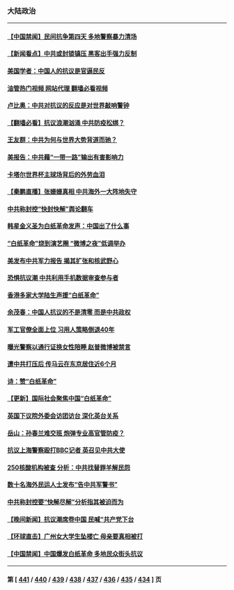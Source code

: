 ### 大陆政治
---
#### [【中国禁闻】民间抗争第四天 多地警察暴力清场](../../pages/ncid277/n13875623.md?11301645) 
#### [【新闻看点】中共或封锁镇压 黑客出手强力反制](../../pages/ncid277/n13875658.md?11301645) 
#### [美国学者：中国人的抗议是官逼民反](../../pages/ncid277/n13875852.md?11301645) 
#### [油管热门视频 网站代理 翻墙必看视频](http://138.2.39.72:81/youtube.html?epic-marker?11301645)
#### [卢比奥：中共对抗议的反应是对世界敲响警钟](../../pages/ncid277/n13875828.md?11301645) 
#### [【翻墙必看】抗议浪潮汹涌 中共防疫松绑？](../../pages/ncid277/n13875800.md?11301645) 
#### [王友群：中共为何与世界大势背道而驰？](../../pages/ncid277/n13875638.md?11301645) 
#### [美报告：中共藉“一带一路”输出有害影响力](../../pages/ncid277/n13875278.md?11301645) 
#### [卡塔尔世界杯主球场背后的外劳血泪](../../pages/ncid277/n13875681.md?11301645) 
#### [【秦鹏直播】张姗姗真相 中共海外一大阵地失守](../../pages/ncid277/n13875626.md?11301645) 
#### [中共称封控“快封快解”舆论翻车](../../pages/ncid277/n13875668.md?11301645) 
#### [韩星金义圣为白纸革命发声：中国出了什么事](../../pages/ncid277/n13875645.md?11301645) 
#### [“白纸革命”烧到演艺圈 “微博之夜”低调举办](../../pages/ncid277/n13875558.md?11301645) 
#### [美发布中共军力报告 揭其扩张和核武野心](../../pages/ncid277/n13875585.md?11301645) 
#### [恐惧抗议潮 中共利用手机数据审查参与者](../../pages/ncid277/n13875552.md?11301645) 
#### [香港多家大学陆生声援“白纸革命”](../../pages/ncid277/n13875553.md?11301645) 
#### [余茂春：中国人抗议的不是清零 而是中共政权](../../pages/ncid277/n13875591.md?11301645) 
#### [军工官僚全面上位 习用人策略倒退40年](../../pages/ncid277/n13875068.md?11301645) 
#### [曝光警察以通行证换女性陪睡 赵普微博被禁言](../../pages/ncid277/n13875549.md?11301645) 
#### [遭中共打压后 传马云在东京居住近6个月](../../pages/ncid277/n13875526.md?11301645) 
#### [诗：赞“白纸革命”](../../pages/ncid277/n13875530.md?11301645) 
#### [【更新】国际社会聚焦中国“白纸革命”](../../pages/ncid277/n13875376.md?11301645) 
#### [英国下议院外委会访团访台 深化英台关系](../../pages/ncid277/n13875499.md?11301645) 
#### [岳山：孙春兰难交班 炮弹专业高官管防疫？](../../pages/ncid277/n13875285.md?11301645) 
#### [抗议上海警察殴打BBC记者 英召见中共大使](../../pages/ncid277/n13875474.md?11301645) 
#### [250核酸机构被查 分析：中共找替罪羊解民怨](../../pages/ncid277/n13875428.md?11301645) 
#### [数十名海外民运人士发布“告中共军警书”](../../pages/ncid277/n13875402.md?11301645) 
#### [中共称封控要“快解尽解”分析指其被迫而为](../../pages/ncid277/n13875383.md?11301645) 
#### [【晚间新闻】抗议潮席卷中国 民喊“共产党下台](../../pages/ncid277/n13875348.md?11301645) 
#### [【环球直击】广州女大学生坠楼亡 母亲要真相被打](../../pages/ncid277/n13874991.md?11301645) 
#### [【中国禁闻】中国爆发白纸革命 多地民众街头抗议](../../pages/ncid277/n13874941.md?11301645) 

---
#### 第 [ [441](./441.md?11301645) / [440](./440.md?11301645) / [439](./439.md?11301645) / [438](./438.md?11301645) / [437](./437.md?11301645) / [436](./436.md?11301645) / [435](./435.md?11301645) / [434](./434.md?11301645) ] 页
